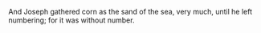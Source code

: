 And Joseph gathered corn as the sand of the sea, very much, until he left numbering; for it was without number.
